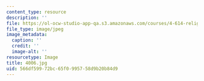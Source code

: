 ```yaml
---
content_type: resource
description: ''
file: https://ol-ocw-studio-app-qa.s3.amazonaws.com/courses/4-614-religious-architecture-and-islamic-cultures-fall-2002/566df59972bc65f0995758d9b20b84d9_4006.jpg
file_type: image/jpeg
image_metadata:
  caption: ''
  credit: ''
  image-alt: ''
resourcetype: Image
title: 4006.jpg
uid: 566df599-72bc-65f0-9957-58d9b20b84d9
---
```

